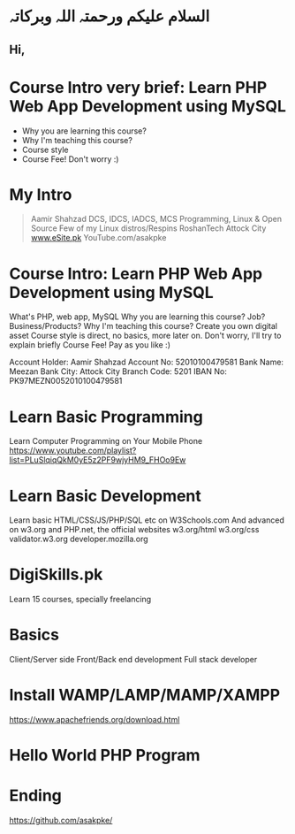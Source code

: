 # السلام علیکم ورحمتہ اللہ وبرکاتہ
## Hi,



# Course Intro very brief: Learn PHP Web App Development using MySQL
* Why you are learning this course?
* Why I'm teaching this course?
* Course style
* Course Fee! Don't worry :)



# My Intro
> Aamir Shahzad
> DCS, IDCS, IADCS, MCS
> Programming, Linux & Open Source
> Few of my Linux distros/Respins
> RoshanTech
> Attock City
> www.eSite.pk
> YouTube.com/asakpke



# Course Intro: Learn PHP Web App Development using MySQL
What's PHP, web app, MySQL
Why you are learning this course? Job? Business/Products?
Why I'm teaching this course? Create you own digital asset
Course style is direct, no basics, more later on. Don't worry, I'll try to explain briefly
Course Fee! Pay as you like :)

Account Holder: Aamir Shahzad
Account No: 52010100479581
Bank Name: Meezan Bank
City: Attock City
Branch Code: 5201
IBAN No: PK97MEZN0052010100479581



# Learn Basic Programming
Learn Computer Programming on Your Mobile Phone
https://www.youtube.com/playlist?list=PLuSlqiqQkM0yE5z2PF9wjyHM9_FHOo9Ew



# Learn Basic Development
Learn basic HTML/CSS/JS/PHP/SQL etc on W3Schools.com
And advanced on w3.org and PHP.net, the official websites
w3.org/html
w3.org/css
validator.w3.org
developer.mozilla.org



# DigiSkills.pk
Learn 15 courses, specially freelancing



# Basics
Client/Server side
Front/Back end development
Full stack developer



# Install WAMP/LAMP/MAMP/XAMPP
https://www.apachefriends.org/download.html



# Hello World PHP Program
<?php echo 'Hello World' ?>
<?= 'Hello World' ?>



# Ending
https://github.com/asakpke/